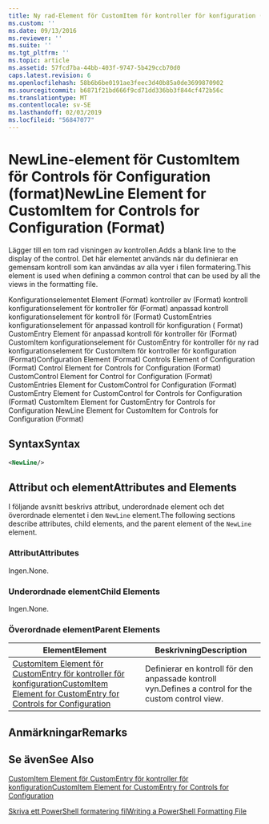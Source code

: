 ```yaml
---
title: Ny rad-Element för CustomItem för kontroller för konfiguration (Format) | Microsoft Docs
ms.custom: ''
ms.date: 09/13/2016
ms.reviewer: ''
ms.suite: ''
ms.tgt_pltfrm: ''
ms.topic: article
ms.assetid: 57fcd7ba-44bb-403f-9747-5b429ccb70d0
caps.latest.revision: 6
ms.openlocfilehash: 58b6b6be0191ae3feec3d40b85a0de3699870902
ms.sourcegitcommit: b6871f21bd666f9cd71dd336bb3f844cf472b56c
ms.translationtype: MT
ms.contentlocale: sv-SE
ms.lasthandoff: 02/03/2019
ms.locfileid: "56847077"
---
```

# <a name="newline-element-for-customitem-for-controls-for-configuration-format"></a><span data-ttu-id="5c88b-102">NewLine-element för CustomItem för Controls för Configuration (format)</span><span class="sxs-lookup"><span data-stu-id="5c88b-102">NewLine Element for CustomItem for Controls for Configuration (Format)</span></span>

<span data-ttu-id="5c88b-103">Lägger till en tom rad visningen av kontrollen.</span><span class="sxs-lookup"><span data-stu-id="5c88b-103">Adds a blank line to the display of the control.</span></span> <span data-ttu-id="5c88b-104">Det här elementet används när du definierar en gemensam kontroll som kan användas av alla vyer i filen formatering.</span><span class="sxs-lookup"><span data-stu-id="5c88b-104">This element is used when defining a common control that can be used by all the views in the formatting file.</span></span>

<span data-ttu-id="5c88b-105">Konfigurationselementet Element (Format) kontroller av (Format) kontroll konfigurationselement för kontroller för (Format) anpassad kontroll konfigurationselement för kontroll för (Format) CustomEntries konfigurationselement för anpassad kontroll för konfiguration ( Format) CustomEntry Element för anpassad kontroll för kontroller för (Format) CustomItem konfigurationselement för CustomEntry för kontroller för ny rad konfigurationselement för CustomItem för kontroller för konfiguration (Format)</span><span class="sxs-lookup"><span data-stu-id="5c88b-105">Configuration Element (Format) Controls Element of Configuration (Format) Control Element for Controls for Configuration (Format) CustomControl Element for Control for Configuration (Format) CustomEntries Element for CustomControl for Configuration (Format) CustomEntry Element for CustomControl for Controls for Configuration (Format) CustomItem Element for CustomEntry for Controls for Configuration NewLine Element for CustomItem for Controls for Configuration (Format)</span></span>

## <a name="syntax"></a><span data-ttu-id="5c88b-106">Syntax</span><span class="sxs-lookup"><span data-stu-id="5c88b-106">Syntax</span></span>

```xml
<NewLine/>
```

## <a name="attributes-and-elements"></a><span data-ttu-id="5c88b-107">Attribut och element</span><span class="sxs-lookup"><span data-stu-id="5c88b-107">Attributes and Elements</span></span>

<span data-ttu-id="5c88b-108">I följande avsnitt beskrivs attribut, underordnade element och det överordnade elementet i den `NewLine` element.</span><span class="sxs-lookup"><span data-stu-id="5c88b-108">The following sections describe attributes, child elements, and the parent element of the `NewLine` element.</span></span>

### <a name="attributes"></a><span data-ttu-id="5c88b-109">Attribut</span><span class="sxs-lookup"><span data-stu-id="5c88b-109">Attributes</span></span>

<span data-ttu-id="5c88b-110">Ingen.</span><span class="sxs-lookup"><span data-stu-id="5c88b-110">None.</span></span>

### <a name="child-elements"></a><span data-ttu-id="5c88b-111">Underordnade element</span><span class="sxs-lookup"><span data-stu-id="5c88b-111">Child Elements</span></span>

<span data-ttu-id="5c88b-112">Ingen.</span><span class="sxs-lookup"><span data-stu-id="5c88b-112">None.</span></span>

### <a name="parent-elements"></a><span data-ttu-id="5c88b-113">Överordnade element</span><span class="sxs-lookup"><span data-stu-id="5c88b-113">Parent Elements</span></span>

|<span data-ttu-id="5c88b-114">Element</span><span class="sxs-lookup"><span data-stu-id="5c88b-114">Element</span></span>|<span data-ttu-id="5c88b-115">Beskrivning</span><span class="sxs-lookup"><span data-stu-id="5c88b-115">Description</span></span>|
|-------------|-----------------|
|[<span data-ttu-id="5c88b-116">CustomItem Element för CustomEntry för kontroller för konfiguration</span><span class="sxs-lookup"><span data-stu-id="5c88b-116">CustomItem Element for CustomEntry for Controls for Configuration</span></span>](./customitem-element-for-customentry-for-controls-for-configuration-format.md)|<span data-ttu-id="5c88b-117">Definierar en kontroll för den anpassade kontroll vyn.</span><span class="sxs-lookup"><span data-stu-id="5c88b-117">Defines a control for the custom control view.</span></span>|

## <a name="remarks"></a><span data-ttu-id="5c88b-118">Anmärkningar</span><span class="sxs-lookup"><span data-stu-id="5c88b-118">Remarks</span></span>

## <a name="see-also"></a><span data-ttu-id="5c88b-119">Se även</span><span class="sxs-lookup"><span data-stu-id="5c88b-119">See Also</span></span>

[<span data-ttu-id="5c88b-120">CustomItem Element för CustomEntry för kontroller för konfiguration</span><span class="sxs-lookup"><span data-stu-id="5c88b-120">CustomItem Element for CustomEntry for Controls for Configuration</span></span>](./customitem-element-for-customentry-for-controls-for-configuration-format.md)

[<span data-ttu-id="5c88b-121">Skriva ett PowerShell formatering fil</span><span class="sxs-lookup"><span data-stu-id="5c88b-121">Writing a PowerShell Formatting File</span></span>](./writing-a-powershell-formatting-file.md)
